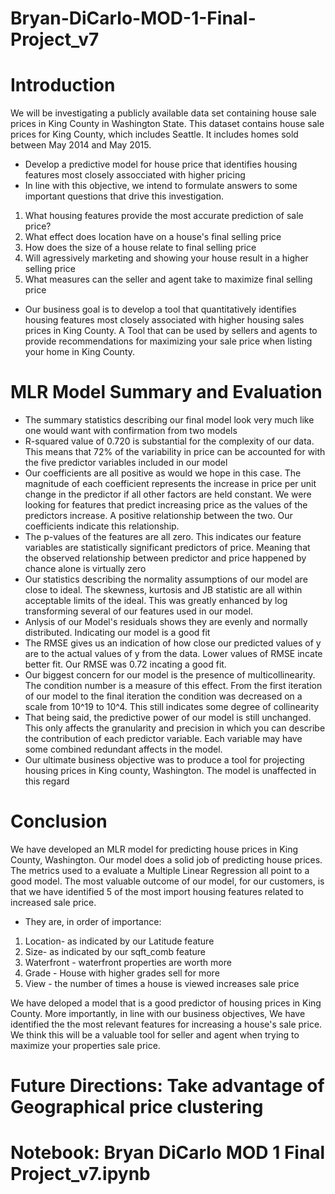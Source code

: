# Bryan-DiCarlo-MOD-1-Final-Project_v7
# Introduction
We will be investigating a publicly available data set containing house sale prices in King County in Washington State. This dataset contains house sale prices for King County, which includes Seattle. It includes homes sold between May 2014 and May 2015.  

* Develop a predictive model for house price that identifies housing features most closely assocciated with higher pricing 
* In line with this objective, we intend to formulate answers to some important questions that drive this investigation.  
 1. What housing features provide the most accurate prediction of sale price?  
 2. What effect does location have on a house's final selling price
 3. How does the size of a house relate to final selling price
 4. Will agressively marketing and showing your house result in a higher selling price
 5. What measures can the seller and agent take to maximize final selling price


* Our business goal is to develop a tool that quantitatively identifies housing features most closely associated with higher housing sales prices in King County.   A Tool that can be used by sellers and agents to provide recommendations for maximizing your sale price when listing your home in King County.

# MLR Model Summary and Evaluation
* The summary statistics describing our final model look very much like one would want with confirmation from two models
* R-squared value of 0.720 is substantial for the complexity of our data. This means that 72% of the variability in price can be accounted for with the five predictor variables included in our model
* Our coefficients are all positive as would we hope in this case.  The magnitude of each coefficient represents the increase in price per unit change in the predictor if all other factors are held constant.  We were looking for features that predict increasing price as the values of the predictors increase.  A positive relationship between the two. Our coefficients indicate this relationship.
* The p-values of the features are all zero.  This indicates our feature variables are statistically significant predictors of price. Meaning that the observed relationship between predictor and price happened by chance alone is virtually zero
* Our statistics describing the normality assumptions of our model are close to ideal. The skewness, kurtosis and JB statistic are all within acceptable limits of the ideal. This was greatly enhanced by log transforming several of our features used in our model.
* Anlysis of our Model's residuals shows they are evenly and normally distributed. Indicating our model is a good fit
* The RMSE gives us an indication of how close our predicted values of y are to the actual values of y from the data. Lower values of RMSE incate better fit. Our RMSE was 0.72 incating a good fit.
* Our biggest concern for our model is the presence of multicollinearity. The condition number is a measure of this effect.  From the first iteration of our model to the final iteration the condition was decreased on a scale from 10^19 to 10^4.  This still indicates some degree of collinearity
* That being said, the predictive power of our model is still unchanged.  This only affects the granularity and precision in which you can describe the contribution of each predictor variable.  Each variable may have some combined redundant affects in the model.
* Our ultimate business objective was to produce a tool for projecting housing prices in King county, Washington.  The model is unaffected in this regard

# Conclusion

We have developed an MLR model for predicting house prices in King County, Washington.  Our model does a solid job of predicting house prices.  The metrics used to a evaluate a Multiple Linear Regression all point to a good model. The most valuable outcome of our model, for our customers, is that we have identified 5 of the most import housing features related to increased sale price.

* They are, in order of importance:

 1. Location- as indicated by our Latitude feature
 2. Size- as indicated by our sqft_comb feature
 3. Waterfront - waterfront properties are worth more
 4. Grade - House with higher grades sell for more
 5. View - the number of times a house is viewed increases sale price
 
We have deloped a model that is a good predictor of housing prices in King County.  More importantly, in line with our business objectives, We have identified the the most relevant features for increasing a house's sale price.  We think this will be a valuable tool for seller and agent when trying to maximize your properties sale price.

# Future Directions: Take advantage of Geographical price clustering

# Notebook: Bryan DiCarlo MOD 1 Final Project_v7.ipynb


